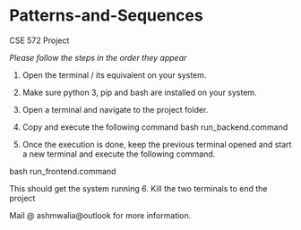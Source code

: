# Patterns-and-Sequences
CSE 572 Project

*Please follow the steps in the order they appear*
1. Open the terminal / its equivalent on your system.

2. Make sure python 3, pip and bash are installed on your system.

3. Open a terminal and navigate to the project folder.

4. Copy and execute the following command
bash run_backend.command


5. Once the execution is done, keep the previous terminal opened and start a new terminal and execute the following command.

bash run_frontend.command

This should get the system running
6. Kill the two terminals to end the project

Mail @ ashmwalia@outlook for more information.
